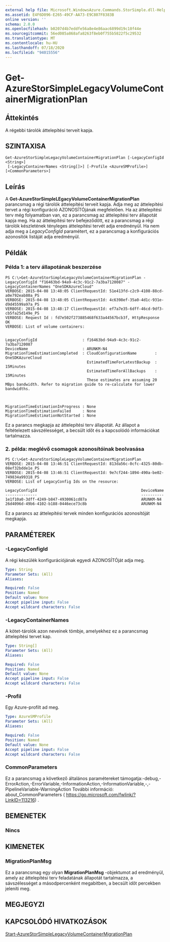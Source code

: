 ```yaml
---
external help file: Microsoft.WindowsAzure.Commands.StorSimple.dll-Help.xml
ms.assetid: E4F6D096-E265-49CF-AA73-E9C807F8383B
online version: ''
schema: 2.0.0
ms.openlocfilehash: b0207d4b7eddfe56a8e4e86aac6899d19c10f44e
ms.sourcegitcommit: 56ed085a868afa8263f8eb0f755b5822f5c29532
ms.translationtype: MT
ms.contentlocale: hu-HU
ms.lasthandoff: 07/18/2020
ms.locfileid: "94015556"
---
```

# Get-AzureStorSimpleLegacyVolumeContainerMigrationPlan

## Áttekintés
A régebbi tárolók áttelepítési terveit kapja.

## SZINTAXISA

```
Get-AzureStorSimpleLegacyVolumeContainerMigrationPlan [-LegacyConfigId <String>]
 [-LegacyContainerNames <String[]>] [-Profile <AzureSMProfile>] [<CommonParameters>]
```

## Leírás
A **Get-AzureStorSimpleLEgacyVolumeContainerMigrationPlan** parancsmag a régi tárolók áttelepítési terveit kapja.
Adja meg az áttelepítési tervet a régi konfiguráció AZONOSÍTÓjának megfelelően.
Ha az áttelepítési terv még folyamatban van, ez a parancsmag az áttelepítési terv állapotát kapja meg.
Ha az áttelepítési terv befejeződött, ez a parancsmag a régi tárolók készletének tényleges áttelepítési tervét adja eredményül.
Ha nem adja meg a *LegacyConfigId* paramétert, ez a parancsmag a konfigurációs azonosítók listáját adja eredményül.

## Példák

### Példa 1: a terv állapotának beszerzése
```
PS C:\>Get-AzureStorSimpleLegacyVolumeContainerMigrationPlan -LegacyConfigId "f16463bd-94a9-4c3c-91c2-7a3ba7120087" -LegacyContainerNames "OneSDKAzureCloud"
VERBOSE: 2015-04-08 13:48:05 ClientRequestId: 51e413fd-c2c9-4108-88cd-a0e792eab80a_PS
VERBOSE: 2015-04-08 13:48:05 ClientRequestId: 4c6398ef-35a0-4d1c-931e-d9d45599a97a_PS
VERBOSE: 2015-04-08 13:48:17 ClientRequestId: ef7a7e35-6dff-46cd-9df3-cb5fa25d149e_PS
VERBOSE: Request Id : fd7e502f273885468f633a44567bcb3f, HttpResponse OK
VERBOSE: List of volume containers: 


LegacyConfigId                    : f16463bd-94a9-4c3c-91c2-7a3ba7120087
DeviceName                        : ARUNKM-N4
MigrationTimeEstimationCompleted  : CloudConfigurationName        : OneSDKAzureCloud
                                    EstimatedTimeForLatestBackup  : 15Minutes
                                    EstimatedTimeForAllBackups    : 15Minutes
                                    These estimates are assuming 20 MBps bandwidth. Refer to migration guide to re-calculate for lower bandwidths. 



MigrationTimeEstimationInProgress : None
MigrationTimeEstimationFailed     : None
MigrationTimeEstimationNotStarted : None
```

Ez a parancs megkapja az áttelepítési terv állapotát.
Az állapot a feltételezett sávszélességet, a becsült időt és a kapcsolódó információkat tartalmazza.

### 2. példa: meglévő csomagok azonosítóinak beolvasása
```
PS C:\>Get-AzureStorSimpleLegacyVolumeContainerMigrationPlan
VERBOSE: 2015-04-08 13:46:51 ClientRequestId: 813da56c-0cfc-4325-80db-08ef32bdde1e_PS
VERBOSE: 2015-04-08 13:46:51 ClientRequestId: 9e7cf244-1894-490a-be02-749834a99318_PS
VERBOSE: List of LegacyConfig Ids on the resource: 

LegacyConfigId                                              DeviceName
--------------                                              ----------
1e1f10a0-3dff-4249-b847-4930061cd87a                        ARUNKM-N4
26d4096d-49b6-4102-b188-0446ece73c8b                        ARUNKM-N4
```

Ez a parancs az áttelepítési tervek minden konfigurációs azonosítóját megkapja.

## PARAMÉTEREK

### -LegacyConfigId
A régi készülék konfigurációjának egyedi AZONOSÍTÓját adja meg.

```yaml
Type: String
Parameter Sets: (All)
Aliases: 

Required: False
Position: Named
Default value: None
Accept pipeline input: False
Accept wildcard characters: False
```

### -LegacyContainerNames
A kötet-tárolók azon neveinek tömbje, amelyekhez ez a parancsmag áttelepítési tervet kap.

```yaml
Type: String[]
Parameter Sets: (All)
Aliases: 

Required: False
Position: Named
Default value: None
Accept pipeline input: False
Accept wildcard characters: False
```

### -Profil
Egy Azure-profilt ad meg.

```yaml
Type: AzureSMProfile
Parameter Sets: (All)
Aliases: 

Required: False
Position: Named
Default value: None
Accept pipeline input: False
Accept wildcard characters: False
```

### CommonParameters
Ez a parancsmag a következő általános paramétereket támogatja:-debug,-ErrorAction,-ErrorVariable,-InformationAction,-InformationVariable,-,-PipelineVariable-WarningAction További információ: about_CommonParameters ( https://go.microsoft.com/fwlink/?LinkID=113216) .

## BEMENETEK

### Nincs

## KIMENETEK

### MigrationPlanMsg
Ez a parancsmag egy olyan **MigrationPlanMsg** -objektumot ad eredményül, amely az áttelepítési terv feladatának állapotát tartalmazza, a sávszélességet a másodpercenként megabitben, a becsült időt percekben jeleníti meg.

## MEGJEGYZI

## KAPCSOLÓDÓ HIVATKOZÁSOK

[Start-AzureStorSimpleLegacyVolumeContainerMigrationPlan](./Start-AzureStorSimpleLegacyVolumeContainerMigrationPlan.md)


